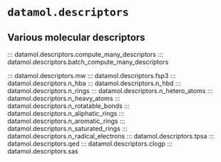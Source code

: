 # `datamol.descriptors`

## Various molecular descriptors

::: datamol.descriptors.compute_many_descriptors
::: datamol.descriptors.batch_compute_many_descriptors

::: datamol.descriptors.mw
::: datamol.descriptors.fsp3
::: datamol.descriptors.n_hba
::: datamol.descriptors.n_hbd
::: datamol.descriptors.n_rings
::: datamol.descriptors.n_hetero_atoms
::: datamol.descriptors.n_heavy_atoms
::: datamol.descriptors.n_rotatable_bonds
::: datamol.descriptors.n_aliphatic_rings
::: datamol.descriptors.n_aromatic_rings
::: datamol.descriptors.n_saturated_rings
::: datamol.descriptors.n_radical_electrons
::: datamol.descriptors.tpsa
::: datamol.descriptors.qed
::: datamol.descriptors.clogp
::: datamol.descriptors.sas
